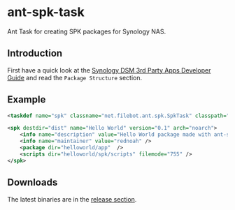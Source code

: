 ant-spk-task
============

Ant Task for creating SPK packages for Synology NAS.

Introduction
------------
First have a quick look at the [Synology DSM  3rd Party Apps Developer Guide](http://usdl.synology.com/download/ds/userguide/Synology_DiskStation_Manager_3rd_Party_Apps_Developer_Guide.pdf) and read the `Package Structure` section.

Example
-------
```xml
<taskdef name="spk" classname="net.filebot.ant.spk.SpkTask" classpath="lib/ant-spk.jar" />

<spk destdir="dist" name="Hello World" version="0.1" arch="noarch">
	<info name="description" value="Hello World package made with ant-spk" />
	<info name="maintainer" value="rednoah" />
	<package dir="helloworld/app"  />
	<scripts dir="helloworld/spk/scripts" filemode="755" />
</spk>
```

Downloads
---------
The latest binaries are in the [release section](https://github.com/rednoah/ant-spk-task/releases).
